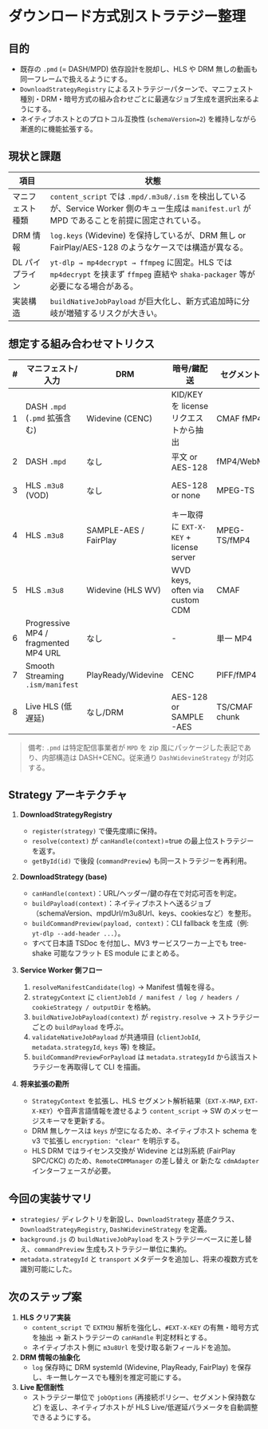 # ダウンロード方式別ストラテジー整理

## 目的
- 既存の `.pmd` (= DASH/MPD) 依存設計を脱却し、HLS や DRM 無しの動画も同一フレームで扱えるようにする。
- `DownloadStrategyRegistry` によるストラテジーパターンで、マニフェスト種別・DRM・暗号方式の組み合わせごとに最適なジョブ生成を選択出来るようにする。
- ネイティブホストとのプロトコル互換性 (`schemaVersion=2`) を維持しながら漸進的に機能拡張する。

## 現状と課題
| 項目 | 状態 |
| --- | --- |
| マニフェスト種類 | `content_script` では `.mpd/.m3u8/.ism` を検出しているが、Service Worker 側のキュー生成は `manifest.url` が MPD であることを前提に固定されている。 |
| DRM 情報 | `log.keys` (Widevine) を保持しているが、DRM 無し or FairPlay/AES-128 のようなケースでは構造が異なる。 |
| DL パイプライン | `yt-dlp → mp4decrypt → ffmpeg` に固定。HLS では `mp4decrypt` を挟まず `ffmpeg` 直結や `shaka-packager` 等が必要になる場合がある。 |
| 実装構造 | `buildNativeJobPayload` が巨大化し、新方式追加時に分岐が増殖するリスクが大きい。 |

## 想定する組み合わせマトリクス
| # | マニフェスト/入力 | DRM | 暗号/鍵配送 | セグメント | 主な使用ツール/前提 | 推奨ストラテジー |
| - | - | - | - | - | - | - |
| 1 | DASH `.mpd` (`.pmd` 拡張含む) | Widevine (CENC) | KID/KEY を license リクエストから抽出 | CMAF fMP4 | `yt-dlp` + `mp4decrypt` + `ffmpeg` | ✅ `DashWidevineStrategy` (実装済) |
| 2 | DASH `.mpd` | なし | 平文 or AES-128 | fMP4/WebM | `yt-dlp` 単体で完結 | `DashClearKeyStrategy` (新規) |
| 3 | HLS `.m3u8` (VOD) | なし | AES-128 or none | MPEG-TS | `yt-dlp`/`ffmpeg` (HLS input) citeturn0reddit12 | `HlsClearStrategy` (新規) |
| 4 | HLS `.m3u8` | SAMPLE-AES / FairPlay | キー取得に `EXT-X-KEY` + license server | MPEG-TS/fMP4 | FairPlay なので Safari/AVFoundation 依存。要遠隔 CDM | `HlsFairPlayStrategy` (調査段階) |
| 5 | HLS `.m3u8` | Widevine (HLS WV) | WVD keys, often via custom CDM | CMAF | ブラウザ上でキー抽出 → `yt-dlp` + `mp4decrypt` 応用 citeturn0reddit14 | `HlsWidevineStrategy` (新規) |
| 6 | Progressive MP4 / fragmented MP4 URL | なし | - | 単一 MP4 | `curl`/`aria2c` → そのまま保存 | `ProgressiveStrategy` (新規) |
| 7 | Smooth Streaming `.ism/manifest` | PlayReady/Widevine | CENC | PIFF/fMP4 | `yt-dlp` + `mp4decrypt` or `shaka-packager` | `SmoothStreamingStrategy` (新規) |
| 8 | Live HLS (低遅延) | なし/DRM | AES-128 or SAMPLE-AES | TS/CMAF chunk | 再連結/再接続パラメータが必須 citeturn0reddit16 | `LiveHlsStrategy` (新規) |

> 備考: `.pmd` は特定配信事業者が `MPD` を zip 風にパッケージした表記であり、内部構造は DASH+CENC。従来通り `DashWidevineStrategy` が対応する。

## Strategy アーキテクチャ
1. **DownloadStrategyRegistry**
   - `register(strategy)` で優先度順に保持。
   - `resolve(context)` が `canHandle(context)`=true の最上位ストラテジーを返す。
   - `getById(id)` で後段 (`commandPreview`) も同一ストラテジーを再利用。

2. **DownloadStrategy (base)**
   - `canHandle(context)`：URL/ヘッダー/鍵の存在で対応可否を判定。
   - `buildPayload(context)`：ネイティブホストへ送るジョブ（schemaVersion、mpdUrl/m3u8Url、keys、cookiesなど）を整形。
   - `buildCommandPreview(payload, context)`：CLI fallback を生成（例: `yt-dlp --add-header ...`）。  
   - すべて日本語 TSDoc を付加し、MV3 サービスワーカー上でも tree-shake 可能なフラット ES module にまとめる。

3. **Service Worker 側フロー**
   1. `resolveManifestCandidate(log)` → Manifest 情報を得る。
   2. `strategyContext` に `clientJobId / manifest / log / headers / cookieStrategy / outputDir` を格納。
   3. `buildNativeJobPayload(context)` が `registry.resolve` → ストラテジーごとの `buildPayload` を呼ぶ。
   4. `validateNativeJobPayload` が共通項目 (`clientJobId`, `metadata.strategyId`, `keys` 等) を検証。
   5. `buildCommandPreviewForPayload` は `metadata.strategyId` から該当ストラテジーを再取得して CLI を描画。

4. **将来拡張の勘所**
   - `StrategyContext` を拡張し、HLS セグメント解析結果（`EXT-X-MAP`, `EXT-X-KEY`）や音声言語情報を渡せるよう `content_script` → SW のメッセージスキーマを更新する。
   - DRM 無しケースは `keys` が空になるため、ネイティブホスト schema を v3 で拡張し `encryption: "clear"` を明示する。
   - HLS DRM ではライセンス交換が Widevine とは別系統 (FairPlay SPC/CKC) のため、`RemoteCDMManager` の差し替え or 新たな `cdmAdapter` インターフェースが必要。

## 今回の実装サマリ
- `strategies/` ディレクトリを新設し、`DownloadStrategy` 基底クラス、`DownloadStrategyRegistry`, `DashWidevineStrategy` を定義。
- `background.js` の `buildNativeJobPayload` をストラテジーベースに差し替え、`commandPreview` 生成もストラテジー単位に集約。
- `metadata.strategyId` と `transport` メタデータを追加し、将来の複数方式を識別可能にした。

## 次のステップ案
1. **HLS クリア実装**  
   - `content_script` で `EXTM3U` 解析を強化し、`#EXT-X-KEY` の有無・暗号方式を抽出 → 新ストラテジーの `canHandle` 判定材料とする。  
   - ネイティブホスト側に `m3u8Url` を受け取る新フィールドを追加。
2. **DRM 情報の抽象化**  
   - `log` 保存時に DRM systemId (Widevine, PlayReady, FairPlay) を保存し、キー無しケースでも種別を推定可能にする。  
3. **Live 配信耐性**  
   - ストラテジー単位で `jobOptions` (再接続ポリシー、セグメント保持数など) を返し、ネイティブホストが HLS Live/低遅延パラメータを自動調整できるようにする。
